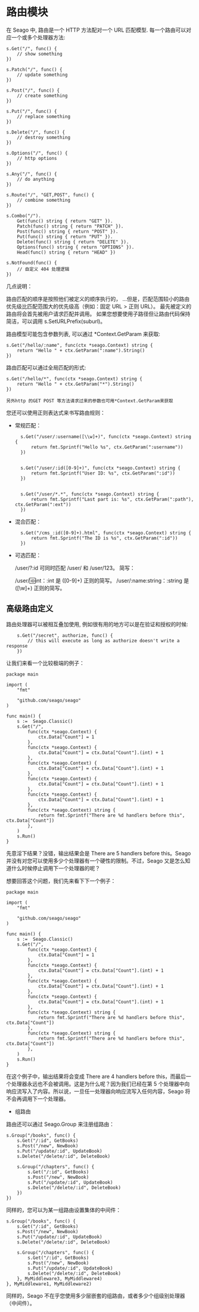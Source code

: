 # 路由模块
在 Seago 中, 路由是一个 HTTP 方法配对一个 URL 匹配模型. 每一个路由可以对应一个或多个处理器方法:

	s.Get("/", func() {
	    // show something
	})

	s.Patch("/", func() {
	    // update something
	})

	s.Post("/", func() {
	    // create something
	})

	s.Put("/", func() {
	    // replace something
	})

	s.Delete("/", func() {
	    // destroy something
	})

	s.Options("/", func() {
	    // http options
	})

	s.Any("/", func() {
	    // do anything
	})

	s.Route("/", "GET,POST", func() {
	    // combine something
	})

	s.Combo("/").
	    Get(func() string { return "GET" }).
	    Patch(func() string { return "PATCH" }).
	    Post(func() string { return "POST" }).
	    Put(func() string { return "PUT" }).
	    Delete(func() string { return "DELETE" }).
	    Options(func() string { return "OPTIONS" }).
	    Head(func() string { return "HEAD" })

	s.NotFound(func() {
	    // 自定义 404 处理逻辑
	})
几点说明：

路由匹配的顺序是按照他们被定义的顺序执行的，
…但是，匹配范围较小的路由优先级比匹配范围大的优先级高（例如：固定 URL > 正则 URL）。
最先被定义的路由将会首先被用户请求匹配并调用。
如果您想要使用子路径但让路由代码保持简洁，可以调用 s.SetURLPrefix(suburl)。

路由模型可能包含参数列表, 可以通过 *Context.GetParam 来获取:

	s.Get("/hello/:name", func(ctx *seago.Context) string {
	    return "Hello " + ctx.GetParam(":name").String()
	})
路由匹配可以通过全局匹配的形式:

	s.Get("/hello/*", func(ctx *seago.Context) string {
    	return "Hello " + ctx.GetParam("*").String()
	})

`另外http 的GET POST 等方法请求过来的参数也可用*Context.GetParam来获取`

您还可以使用正则表达式来书写路由规则：

* 常规匹配：

		s.Get("/user/:username([\\w]+)", func(ctx *seago.Context) string {
		    return fmt.Sprintf("Hello %s", ctx.GetParam(":username"))
		})


		s.Get("/user/:id([0-9]+)", func(ctx *seago.Context) string {
		    return fmt.Sprintf("User ID: %s", ctx.GetParam(":id"))
		})


		s.Get("/user/*.*", func(ctx *seago.Context) string {
		    return fmt.Sprintf("Last part is: %s", ctx.GetParam(":path"), ctx.GetParam(":ext"))
		})
* 混合匹配：

		s.Get("/cms_:id([0-9]+).html", func(ctx *seago.Context) string {
		    return fmt.Sprintf("The ID is %s", ctx.GetParam(":id"))
		})
* 可选匹配：

	/user/?:id 可同时匹配 /user/ 和 /user/123。
简写：

	/user/:id:int：:int 是 ([0-9]+) 正则的简写。
	/user/:name:string：:string 是 ([\w]+) 正则的简写。

## 高级路由定义

路由处理器可以被相互叠加使用, 例如很有用的地方可以是在验证和授权的时候:

		s.Get("/secret", authorize, func() {
		    // this will execute as long as authorize doesn't write a response
		})
让我们来看一个比较极端的例子：

	package main

	import (
	    "fmt"

	    "github.com/seago/seago"
	)

	func main() {
	    s :=  Seago.Classic()
	    s.Get("/",
	        func(ctx *seago.Context) {
	            ctx.Data["Count"] = 1
	        },
	        func(ctx *seago.Context) {
	            ctx.Data["Count"] = ctx.Data["Count"].(int) + 1
	        },
	        func(ctx *seago.Context) {
	            ctx.Data["Count"] = ctx.Data["Count"].(int) + 1
	        },
	        func(ctx *seago.Context) {
	            ctx.Data["Count"] = ctx.Data["Count"].(int) + 1
	        },
	        func(ctx *seago.Context) {
	            ctx.Data["Count"] = ctx.Data["Count"].(int) + 1
	        },
	        func(ctx *seago.Context) string {
	            return fmt.Sprintf("There are %d handlers before this", ctx.Data["Count"])
	        },
	    )
	    s.Run()
	}
先意淫下结果？没错，输出结果会是 There are 5 handlers before this。Seago 并没有对您可以使用多少个处理器有一个硬性的限制。不过，Seago 又是怎么知道什么时候停止调用下一个处理器的呢？

想要回答这个问题，我们先来看下下一个例子：

	package main

	import (
	    "fmt"

	    "github.com/seago/seago"
	)

	func main() {
	    s :=  Seago.Classic()
	    s.Get("/",
	        func(ctx *seago.Context) {
	            ctx.Data["Count"] = 1
	        },
	        func(ctx *seago.Context) {
	            ctx.Data["Count"] = ctx.Data["Count"].(int) + 1
	        },
	        func(ctx *seago.Context) {
	            ctx.Data["Count"] = ctx.Data["Count"].(int) + 1
	        },
	        func(ctx *seago.Context) {
	            ctx.Data["Count"] = ctx.Data["Count"].(int) + 1
	        },
	        func(ctx *seago.Context) string {
	            return fmt.Sprintf("There are %d handlers before this", ctx.Data["Count"])
	        },
	        func(ctx *seago.Context) string {
	            return fmt.Sprintf("There are %d handlers before this", ctx.Data["Count"])
	        },
	    )
	    s.Run()
	}
在这个例子中，输出结果将会变成 There are 4 handlers before this，而最后一个处理器永远也不会被调用。这是为什么呢？因为我们已经在第 5 个处理器中向响应流写入了内容。所以说，一旦任一处理器向响应流写入任何内容，Seago 将不会再调用下一个处理器。

* 组路由

路由还可以通过 Seago.Group 来注册组路由：

	s.Group("/books", func() {
	    s.Get("/:id", GetBooks)
	    s.Post("/new", NewBook)
	    s.Put("/update/:id", UpdateBook)
	    s.Delete("/delete/:id", DeleteBook)
	    
	    s.Group("/chapters", func() {
	        s.Get("/:id", GetBooks)
	        s.Post("/new", NewBook)
	        s.Put("/update/:id", UpdateBook)
	        s.Delete("/delete/:id", DeleteBook)
	    })
	})
同样的，您可以为某一组路由设置集体的中间件：

	s.Group("/books", func() {
	    s.Get("/:id", GetBooks)
	    s.Post("/new", NewBook)
	    s.Put("/update/:id", UpdateBook)
	    s.Delete("/delete/:id", DeleteBook)
	    
	    s.Group("/chapters", func() {
	        s.Get("/:id", GetBooks)
	        s.Post("/new", NewBook)
	        s.Put("/update/:id", UpdateBook)
	        s.Delete("/delete/:id", DeleteBook)
	    }, MyMiddleware3, MyMiddleware4)
	}, MyMiddleware1, MyMiddleware2)
同样的，Seago 不在乎您使用多少层嵌套的组路由，或者多少个组级别处理器（中间件）。